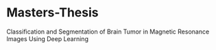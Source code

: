 # Masters-Thesis

Classification and Segmentation of Brain Tumor in Magnetic Resonance Images Using Deep Learning


